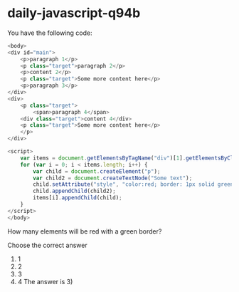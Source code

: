 # daily-javascript-q94b

You have the following code:

```javascript
<body>
<div id="main">
    <p>paragraph 1</p>
    <p class="target">paragraph 2</p>
    <p>content 2</p>
    <p class="target">Some more content here</p>
    <p>paragraph 3</p>
</div>
<div>
    <p class="target">
        <span>paragraph 4</span>
    <div class="target">content 4</div>
    <p class="target">Some more content here</p>
    </p>
</div>

<script>
    var items = document.getElementsByTagName("div")[1].getElementsByClassName("target");
    for (var i = 0; i < items.length; i++) {
        var child = document.createElement("p");
        var child2 = document.createTextNode("Some text");
        child.setAttribute("style", "color:red; border: 1px solid green;");
        child.appendChild(child2);
        items[i].appendChild(child);
    }
</script>
</body>
```

How many elements will be red with a green border?

Choose the correct answer

1) 1
2) 2
3) 3
4) 4
The answer is 3)
